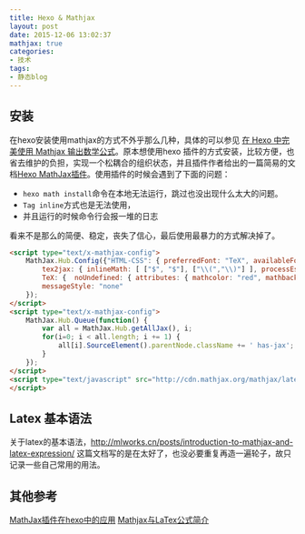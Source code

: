 ```yaml
---
title: Hexo & Mathjax
layout: post
date: 2015-12-06 13:02:37
mathjax: true
categories:
- 技术
tags:
- 静态blog
---
```


## 安装
在hexo安装使用mathjax的方式不外乎那么几种，具体的可以参见 [在 Hexo 中完美使用 Mathjax 输出数学公式][lukang]。原本想使用hexo 插件的方式安装，比较方便，也省去维护的负担，实现一个松耦合的组织状态，并且插件作者给出的一篇简易的文档[Hexo MathJax插件][catx]。使用插件的时候会遇到了下面的问题：

- `hexo math install`命令在本地无法运行，跳过也没出现什么太大的问题。
- `Tag inline`方式也是无法使用，
- 并且运行的时候命令行会报一堆的日志


看来不是那么的简便、稳定，丧失了信心，最后使用最暴力的方式解决掉了。

```html
<script type="text/x-mathjax-config">
    MathJax.Hub.Config({"HTML-CSS": { preferredFont: "TeX", availableFonts: ["STIX","TeX"], linebreaks: { automatic:true }, EqnChunk: (MathJax.Hub.Browser.isMobile ? 10 : 50) },
        tex2jax: { inlineMath: [ ["$", "$"], ["\\(","\\)"] ], processEscapes: true, ignoreClass: "tex2jax_ignore|dno",skipTags: ['script', 'noscript', 'style', 'textarea', 'pre', 'code']},
        TeX: {  noUndefined: { attributes: { mathcolor: "red", mathbackground: "#FFEEEE", mathsize: "90%" } }, Macros: { href: "{}" } },
        messageStyle: "none"
    }); 
</script>
<script type="text/x-mathjax-config">
    MathJax.Hub.Queue(function() {
        var all = MathJax.Hub.getAllJax(), i;
        for(i=0; i < all.length; i += 1) {
            all[i].SourceElement().parentNode.className += ' has-jax';
        }
    });
</script>
<script type="text/javascript" src="http://cdn.mathjax.org/mathjax/latest/MathJax.js?config=TeX-AMS-MML_HTMLorMML">
</script>
```



## Latex 基本语法

关于latex的基本语法，http://mlworks.cn/posts/introduction-to-mathjax-and-latex-expression/ 这篇文档写的是在太好了，也没必要重复再造一遍轮子，故只记录一些自己常用的用法。

## 其他参考

[MathJax插件在hexo中的应用][catxue]
[Mathjax与LaTex公式简介](http://mlworks.cn/posts/introduction-to-mathjax-and-latex-expression/)


[catx]: http://catx.me/2014/03/09/hexo-mathjax-plugin/ 
[catxue]: http://www.catxue.com/2015/03/20/MathJax/
[lukang]: http://lukang.me/2014/mathjax-for-hexo.html


